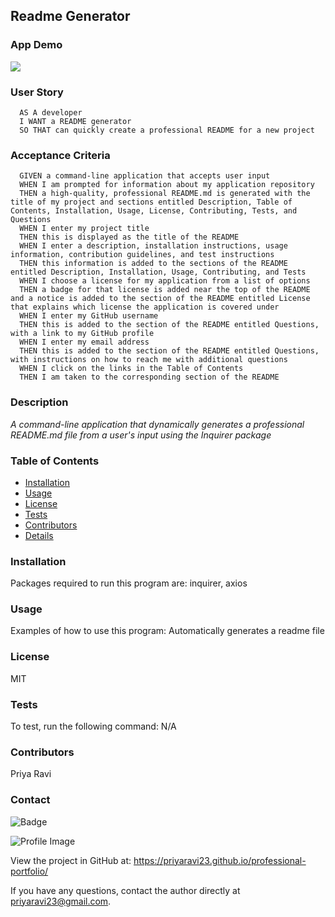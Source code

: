   ## Readme Generator 
  
  ### App Demo
  ![](images/readme-generator.gif)
  
  ### User Story
  
  ```text
    AS A developer
    I WANT a README generator
    SO THAT can quickly create a professional README for a new project
  ```
  
  ### Acceptance Criteria
  
  ```text
    GIVEN a command-line application that accepts user input
    WHEN I am prompted for information about my application repository
    THEN a high-quality, professional README.md is generated with the title of my project and sections entitled Description, Table of Contents, Installation, Usage, License, Contributing, Tests, and Questions
    WHEN I enter my project title
    THEN this is displayed as the title of the README
    WHEN I enter a description, installation instructions, usage information, contribution guidelines, and test instructions
    THEN this information is added to the sections of the README entitled Description, Installation, Usage, Contributing, and Tests
    WHEN I choose a license for my application from a list of options
    THEN a badge for that license is added near the top of the README and a notice is added to the section of the README entitled License that explains which license the application is covered under
    WHEN I enter my GitHub username
    THEN this is added to the section of the README entitled Questions, with a link to my GitHub profile
    WHEN I enter my email address
    THEN this is added to the section of the README entitled Questions, with instructions on how to reach me with additional questions
    WHEN I click on the links in the Table of Contents
    THEN I am taken to the corresponding section of the README
  ```
  
  ### Description
   *A command-line application that dynamically generates a professional README.md file from a user's input using the Inquirer package*
    
  ### Table of Contents
  - [Installation](#installation)
  - [Usage](#usage)
  - [License](#license)
  - [Tests](#tests)
  - [Contributors](#contributors)
  - [Details](#details)
  
  ### Installation
  Packages required to run this program are: inquirer, axios
  
  ### Usage
  Examples of how to use this program: Automatically generates a readme file
  
  ### License
  MIT
  
  ### Tests
  To test, run the following command: N/A
  
  ### Contributors
  Priya Ravi
  
  ### Contact
  
![Badge](https://img.shields.io/badge/Github-priyaravi23-4cbbb9) 
  
![Profile Image](https://github.com/priyaravi23.png?size=50)
  
View the project in GitHub at: https://priyaravi23.github.io/professional-portfolio/
  
If you have any questions, contact the author directly at priyaravi23@gmail.com.